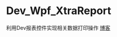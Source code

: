 # Dev_Wpf_XtraReport
利用Dev报表控件实现相关数据打印操作
[博客](https://xxlllq.github.io/readme/2017/12/14/dev_wpf_xtrareport_%E2%85%A0.html)
